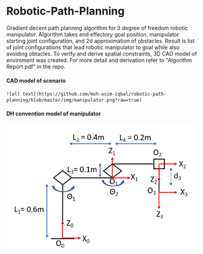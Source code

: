 # Robotic-Path-Planning
Gradient decent path planning algorithm for 3 degree of freedom robotic manipulator. Algorithm takes end effectory goal position, manipulator starting joint configuration, and 2d approximation of obstacles. Result is list of joint configurations that lead robotic manipulator to goal while also avoiding obtacles. To verify and derive spatial constraints, 3D CAD model of enviroment was created. For more detail and derivation refer to "Algorithm Report.pdf" in the repo.

#### CAD model of scenario 
	![alt text](https://github.com/moh-asim-iqbal/robotic-path-planning/blob/master/img/manipulator.png?raw=true)
  
#### DH convention model of manipulator
![alt text](https://github.com/moh-asim-iqbal/robotic-path-planning/blob/master/img/Dh-convention.png)
